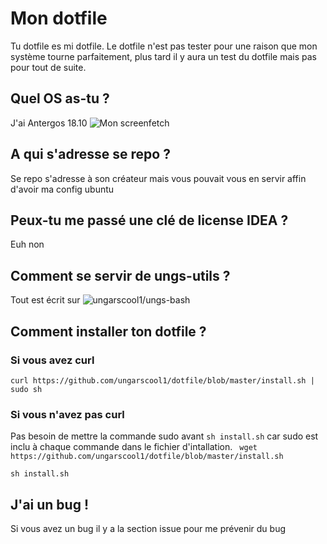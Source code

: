 # Mon dotfile
Tu dotfile es mi dotfile.
Le dotfile n'est pas tester pour une raison que mon système tourne parfaitement, plus tard il y aura un test du dotfile mais pas pour tout de suite.

## Quel OS as-tu ?
J'ai Antergos 18.10
![Mon screenfetch](https://i.imgur.com/ZaXzyKe.png)
## A qui s'adresse se repo ?
Se repo s'adresse à son créateur mais vous pouvait vous en servir affin d'avoir ma config ubuntu
## Peux-tu me passé une clé de license IDEA ?
Euh non
## Comment se servir de ungs-utils ?
Tout est écrit sur ![ungarscool1/ungs-bash](https://github.com/ungarscool1/ungs-bash)
## Comment installer ton dotfile ?
### Si vous avez curl
`` curl https://github.com/ungarscool1/dotfile/blob/master/install.sh | sudo sh ``
### Si vous n'avez pas curl
Pas besoin de mettre la commande sudo avant ``sh install.sh`` car sudo est inclu à chaque commande dans le fichier d'intallation.
`` wget https://github.com/ungarscool1/dotfile/blob/master/install.sh``

``sh install.sh``
## J'ai un bug !
Si vous avez un bug il y a la section issue pour me prévenir du bug
